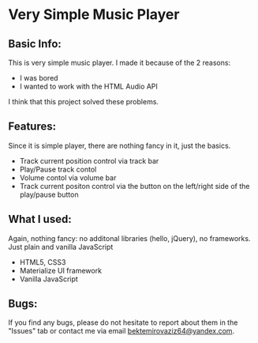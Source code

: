 # Very Simple Music Player

## Basic Info:

This is very simple music player. I made it because of the 2 reasons:
* I was bored
* I wanted to work with the HTML Audio API

I think that this project solved these problems.

## Features:
Since it is simple player, there are nothing fancy in it, just the basics.

* Track current position control via track bar
* Play/Pause track contol
* Volume contol via volume bar
* Track current positon control via the button on the left/right side of the play/pause button

## What I used:
Again, nothing fancy: no additonal libraries (hello, jQuery), no frameworks. Just plain and vanilla JavaScript

* HTML5, CSS3
* Materialize UI framework
* Vanilla JavaScript

## Bugs:
If you find any bugs, please do not hesitate to report about them in the "Issues" tab or contact me via email bektemirovaziz64@yandex.com.